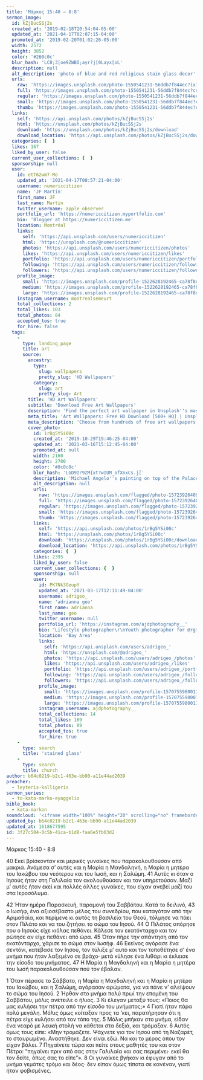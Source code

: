 ```yaml
---
title: 'Μάρκος 15:40 – 8:8'
sermon_image:
  id: kZjBucSSj2s
  created_at: '2019-02-18T20:54:04-05:00'
  updated_at: '2021-04-17T02:07:15-04:00'
  promoted_at: '2019-02-20T01:02:26-05:00'
  width: 2572
  height: 3852
  color: '#260c0c'
  blur_hash: 'LC8;3[oe9ZWBI;ayr?j[0Layx[oL'
  description: null
  alt_description: 'photo of blue and red religious stain glass decor'
  urls:
    raw: 'https://images.unsplash.com/photo-1550541231-56ddb7f844ec?ixid=MnwxNjM3NDl8MHwxfHNlYXJjaHwyfHxzdGFpbmVkJTIwZ2xhc3N8ZW58MHx8fHwxNjE4NjcyODEy&ixlib=rb-1.2.1'
    full: 'https://images.unsplash.com/photo-1550541231-56ddb7f844ec?crop=entropy&cs=srgb&fm=jpg&ixid=MnwxNjM3NDl8MHwxfHNlYXJjaHwyfHxzdGFpbmVkJTIwZ2xhc3N8ZW58MHx8fHwxNjE4NjcyODEy&ixlib=rb-1.2.1&q=85'
    regular: 'https://images.unsplash.com/photo-1550541231-56ddb7f844ec?crop=entropy&cs=tinysrgb&fit=max&fm=jpg&ixid=MnwxNjM3NDl8MHwxfHNlYXJjaHwyfHxzdGFpbmVkJTIwZ2xhc3N8ZW58MHx8fHwxNjE4NjcyODEy&ixlib=rb-1.2.1&q=80&w=1080'
    small: 'https://images.unsplash.com/photo-1550541231-56ddb7f844ec?crop=entropy&cs=tinysrgb&fit=max&fm=jpg&ixid=MnwxNjM3NDl8MHwxfHNlYXJjaHwyfHxzdGFpbmVkJTIwZ2xhc3N8ZW58MHx8fHwxNjE4NjcyODEy&ixlib=rb-1.2.1&q=80&w=400'
    thumb: 'https://images.unsplash.com/photo-1550541231-56ddb7f844ec?crop=entropy&cs=tinysrgb&fit=max&fm=jpg&ixid=MnwxNjM3NDl8MHwxfHNlYXJjaHwyfHxzdGFpbmVkJTIwZ2xhc3N8ZW58MHx8fHwxNjE4NjcyODEy&ixlib=rb-1.2.1&q=80&w=200'
  links:
    self: 'https://api.unsplash.com/photos/kZjBucSSj2s'
    html: 'https://unsplash.com/photos/kZjBucSSj2s'
    download: 'https://unsplash.com/photos/kZjBucSSj2s/download'
    download_location: 'https://api.unsplash.com/photos/kZjBucSSj2s/download?ixid=MnwxNjM3NDl8MHwxfHNlYXJjaHwyfHxzdGFpbmVkJTIwZ2xhc3N8ZW58MHx8fHwxNjE4NjcyODEy'
  categories: {  }
  likes: 167
  liked_by_user: false
  current_user_collections: {  }
  sponsorship: null
  user:
    id: etT62wm7-Mo
    updated_at: '2021-04-17T08:57:21-04:00'
    username: numericcitizen
    name: 'JF Martin'
    first_name: JF
    last_name: Martin
    twitter_username: apple_observer
    portfolio_url: 'https://numericcitizen.myportfolio.com'
    bio: 'Blogger at https://numericcitizen.me'
    location: Montréal
    links:
      self: 'https://api.unsplash.com/users/numericcitizen'
      html: 'https://unsplash.com/@numericcitizen'
      photos: 'https://api.unsplash.com/users/numericcitizen/photos'
      likes: 'https://api.unsplash.com/users/numericcitizen/likes'
      portfolio: 'https://api.unsplash.com/users/numericcitizen/portfolio'
      following: 'https://api.unsplash.com/users/numericcitizen/following'
      followers: 'https://api.unsplash.com/users/numericcitizen/followers'
    profile_image:
      small: 'https://images.unsplash.com/profile-1522628192465-ca78f8dd3098?ixlib=rb-1.2.1&q=80&fm=jpg&crop=faces&cs=tinysrgb&fit=crop&h=32&w=32'
      medium: 'https://images.unsplash.com/profile-1522628192465-ca78f8dd3098?ixlib=rb-1.2.1&q=80&fm=jpg&crop=faces&cs=tinysrgb&fit=crop&h=64&w=64'
      large: 'https://images.unsplash.com/profile-1522628192465-ca78f8dd3098?ixlib=rb-1.2.1&q=80&fm=jpg&crop=faces&cs=tinysrgb&fit=crop&h=128&w=128'
    instagram_username: montrealsemeurt
    total_collections: 2
    total_likes: 103
    total_photos: 84
    accepted_tos: true
    for_hire: false
  tags:
    -
      type: landing_page
      title: art
      source:
        ancestry:
          type:
            slug: wallpapers
            pretty_slug: 'HD Wallpapers'
          category:
            slug: art
            pretty_slug: Art
        title: 'HD Art Wallpapers'
        subtitle: 'Download Free Art Wallpapers'
        description: 'Find the perfect art wallpaper in Unsplash''s massive, curated collection of HD photos. Each photo is optimized for your screen and free to use for all.'
        meta_title: 'Art Wallpapers: Free HD Download [500+ HQ] | Unsplash'
        meta_description: 'Choose from hundreds of free art wallpapers. Download HD wallpapers for free on Unsplash.'
        cover_photo:
          id: 1rBg5YSi00c
          created_at: '2019-10-29T19:46:25-04:00'
          updated_at: '2021-03-16T15:12:45-04:00'
          promoted_at: null
          width: 2160
          height: 2700
          color: '#8c8c8c'
          blur_hash: 'LGD9I?9ZM{xt?wIUM_ofXnxCs.j['
          description: 'Michael Angelo''s painting on top of the Palace of Versailles'
          alt_description: null
          urls:
            raw: 'https://images.unsplash.com/flagged/photo-1572392640988-ba48d1a74457?ixlib=rb-1.2.1'
            full: 'https://images.unsplash.com/flagged/photo-1572392640988-ba48d1a74457?ixlib=rb-1.2.1&q=85&fm=jpg&crop=entropy&cs=srgb'
            regular: 'https://images.unsplash.com/flagged/photo-1572392640988-ba48d1a74457?ixlib=rb-1.2.1&q=80&fm=jpg&crop=entropy&cs=tinysrgb&w=1080&fit=max'
            small: 'https://images.unsplash.com/flagged/photo-1572392640988-ba48d1a74457?ixlib=rb-1.2.1&q=80&fm=jpg&crop=entropy&cs=tinysrgb&w=400&fit=max'
            thumb: 'https://images.unsplash.com/flagged/photo-1572392640988-ba48d1a74457?ixlib=rb-1.2.1&q=80&fm=jpg&crop=entropy&cs=tinysrgb&w=200&fit=max'
          links:
            self: 'https://api.unsplash.com/photos/1rBg5YSi00c'
            html: 'https://unsplash.com/photos/1rBg5YSi00c'
            download: 'https://unsplash.com/photos/1rBg5YSi00c/download'
            download_location: 'https://api.unsplash.com/photos/1rBg5YSi00c/download'
          categories: {  }
          likes: 2395
          liked_by_user: false
          current_user_collections: {  }
          sponsorship: null
          user:
            id: PK7Nk3GeupY
            updated_at: '2021-03-17T12:11:49-04:00'
            username: adrigeo_
            name: 'adrianna geo'
            first_name: adrianna
            last_name: geo
            twitter_username: null
            portfolio_url: 'https://instagram.com/ajdphotography__'
            bio: "Lifestyle photographer\r\nYouth photographer for @rgtyouth on instagram"
            location: 'Bay Area'
            links:
              self: 'https://api.unsplash.com/users/adrigeo_'
              html: 'https://unsplash.com/@adrigeo_'
              photos: 'https://api.unsplash.com/users/adrigeo_/photos'
              likes: 'https://api.unsplash.com/users/adrigeo_/likes'
              portfolio: 'https://api.unsplash.com/users/adrigeo_/portfolio'
              following: 'https://api.unsplash.com/users/adrigeo_/following'
              followers: 'https://api.unsplash.com/users/adrigeo_/followers'
            profile_image:
              small: 'https://images.unsplash.com/profile-1570755980011-96ec14c10fffimage?ixlib=rb-1.2.1&q=80&fm=jpg&crop=faces&cs=tinysrgb&fit=crop&h=32&w=32'
              medium: 'https://images.unsplash.com/profile-1570755980011-96ec14c10fffimage?ixlib=rb-1.2.1&q=80&fm=jpg&crop=faces&cs=tinysrgb&fit=crop&h=64&w=64'
              large: 'https://images.unsplash.com/profile-1570755980011-96ec14c10fffimage?ixlib=rb-1.2.1&q=80&fm=jpg&crop=faces&cs=tinysrgb&fit=crop&h=128&w=128'
            instagram_username: ajdphotography__
            total_collections: 14
            total_likes: 169
            total_photos: 89
            accepted_tos: true
            for_hire: true
    -
      type: search
      title: 'stained glass'
    -
      type: search
      title: church
author: b64c0219-b2c1-463e-bb90-a11e44ad2039
preacher:
  - leyteris-kalligeris
sermon_series:
  - to-kata-marko-eyaggelio
bible_book:
  - kata-markon
soundcloud: '<iframe width="100%" height="20" scrolling="no" frameborder="no" allow="autoplay" src="https://w.soundcloud.com/player/?url=https%3A//api.soundcloud.com/tracks/709885291%3Fsecret_token%3Ds-sJ9L3&color=%23ff5500&inverse=false&auto_play=false&show_user=true"></iframe>'
updated_by: b64c0219-b2c1-463e-bb90-a11e44ad2039
updated_at: 1618677595
id: 3f27c504-0c5b-41ca-b1d8-faa6e5fb03d2
---
```

Μάρκος 15:40 - 8:8

40 Εκεί βρίσκονταν και μερικές γυναίκες που παρακολουθούσαν από μακριά. Ανάμεσα σ’ αυτές και η Μαρία η Μαγδαληνή, η Μαρία η μητέρα του Ιακώβου του νεότερου και του Ιωσή, και η Σαλώμη. 41 Αυτές κι όταν ο Ιησούς ήταν στη Γαλιλαία τον ακολουθούσαν και τον υπηρετούσαν. Μαζί μ’ αυτές ήταν εκεί και πολλές άλλες γυναίκες, που είχαν ανεβεί μαζί του στα Ιεροσόλυμα.

42 Ήταν ημέρα Παρασκευή, παραμονή του Σαββάτου. Κατά το δειλινό, 43 ο Ιωσήφ, ένα αξιοσέβαστο μέλος του συνεδρίου, που καταγόταν από την Αριμαθαία, και περίμενε κι αυτός τη βασιλεία του Θεού, τόλμησε να πάει στον Πιλάτο και να του ζητήσει το σώμα του Ιησού. 44 Ο Πιλάτος απόρησε που ο Ιησούς είχε κιόλας πεθάνει. Κάλεσε τον εκατόνταρχο και τον ρώτησε αν είχε πεθάνει από ώρα. 45 Όταν πήρε την απάντηση από τον εκατόνταρχο, χάρισε το σώμα στον Ιωσήφ. 46 Εκείνος αγόρασε ένα σεντόνι, κατέβασε τον Ιησού, τον τύλιξε μ’ αυτό και τον τοποθέτησε σ’ ένα μνήμα που ήταν λαξεμένο σε βράχο· μετά κύλησε ένα λιθάρι κι έκλεισε την είσοδο του μνήματος. 47 Η Μαρία η Μαγδαληνή και η Μαρία η μητέρα του Ιωσή παρακολουθούσαν πού τον έβαλαν.

1 Όταν πέρασε το Σάββατο, η Μαρία η Μαγδαληνή και η Μαρία η μητέρα του Ιακώβου, και η Σαλώμη, αγόρασαν αρώματα, για να πάνε ν’ αλείψουν το σώμα του Ιησού. 2 Ήρθαν στο μνήμα πολύ πρωί την επομένη του Σαββάτου, μόλις ανέτειλε ο ήλιος. 3 Κι έλεγαν μεταξύ τους: «Ποιος θα μας κυλήσει την πέτρα από την είσοδο του μνήματος;» 4 Γιατί ήταν πάρα πολύ μεγάλη. Μόλις όμως κοίταξαν προς τα ’κει, παρατήρησαν ότι η πέτρα είχε κυλήσει από τον τόπο της.
5 Μόλις μπήκαν στο μνήμα, είδαν ένα νεαρό με λευκή στολή να κάθεται στα δεξιά, και τρόμαξαν. 6 Αυτός όμως τους είπε: «Μην τρομάζετε. Ψάχνετε για τον Ιησού από τη Ναζαρέτ, το σταυρωμένο. Αναστήθηκε. Δεν είναι εδώ. Να και το μέρος όπου τον είχαν βάλει. 7 Πηγαίνετε τώρα και πείτε στους μαθητές του και στον Πέτρο: “πηγαίνει πριν από σας στην Γαλιλαία και σας περιμένει· εκεί θα τον δείτε, όπως σας το είπε”». 8 Οι γυναίκες βγήκαν κι έφυγαν από το μνήμα γεμάτες τρόμο και δέος· δεν είπαν όμως τίποτα σε κανέναν, γιατί ήταν φοβισμένες.